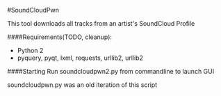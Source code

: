 #SoundCloudPwn

This tool downloads all tracks from an artist's SoundCloud Profile

####Requirements(TODO, cleanup):
- Python 2
- pyquery, pyqt, lxml, requests, urllib2, urllib2

####Starting
Run soundcloudpwn2.py from commandline to launch GUI

soundcloudpwn.py was an old iteration of this script
